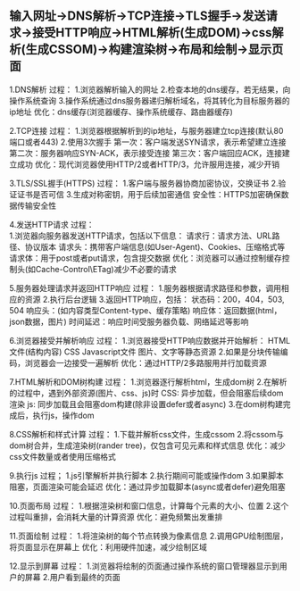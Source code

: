## 输入网址->DNS解析->TCP连接->TLS握手->发送请求->接受HTTP响应->HTML解析(生成DOM)->css解析(生成CSSOM)->构建渲染树->布局和绘制->显示页面

1.DNS解析
  过程：
    1.浏览器解析输入的网址
    2.检查本地的dns缓存，若无结果，向操作系统查询
    3.操作系统通过dns服务器递归解析域名，将其转化为目标服务器的ip地址
  优化：dns缓存(浏览器缓存、操作系统缓存、路由器缓存)

2.TCP连接
  过程：
    1.浏览器根据解析到的ip地址，与服务器建立tcp连接(默认80端口或者443)
    2.使用3次握手
      第一次：客户端发送SYN请求，表示希望建立连接
      第二次：服务器响应SYN-ACK，表示接受连接
      第三次：客户端回应ACK，连接建立成功
  优化：现代浏览器使用HTTP/2或者HTTP/3，允许服用连接，减少开销

3.TLS/SSL握手(HTTPS)
  过程：
    1.客户端与服务器协商加密协议，交换证书
    2.验证证书是否可信
    3.生成对称密钥，用于后续加密通信
  安全性：HTTPS加密确保数据传输安全性

4.发送HTTP请求
  过程：  
    1.浏览器向服务器发送HTTP请求，包括以下信息：
      请求行：请求方法、URL路径、协议版本
      请求头：携带客户端信息(如User-Agent)、Cookies、压缩格式等
      请求体：用于post或者put请求，包含提交数据
  优化：浏览器可以通过控制缓存控制头(如Cache-Control\ETag)减少不必要的请求

5.服务器处理请求并返回HTTP响应
  过程：
    1.服务器根据请求路径和参数，调用相应的资源
    2.执行后台逻辑
    3.返回HTTP响应，包括：
      状态码：200，404，503, 504
      响应头：(如内容类型Content-type、缓存策略)
      响应体：返回数据(html，json数据，图片)
  时间延迟：响应时间受服务器负载、网络延迟等影响

6.浏览器接受并解析响应
  过程：
    1.浏览器接受HTTP响应数据并开始解析：
      HTML文件(结构内容)
      CSS
      Javascript文件
      图片、文字等静态资源
    2.如果是分块传输编码，浏览器会一边接受一遍解析
  优化：通过HTTP/2多路服用并行加载资源

7.HTML解析和DOM树构建
  过程：
    1.浏览器逐行解析html，生成dom树
    2.在解析的过程中，遇到外部资源(图片、css、js)时
      CSS: 异步加载，但会阻塞后续dom渲染
      js: 同步加载且会阻塞dom构建(除非设置defer或者async)
    3.在dom树构建完成后，执行js，操作dom

8.CSS解析和样式计算
  过程：
    1.下载并解析css文件，生成cssom
    2.将cssom与dom树合并，生成渲染树(rander tree)，仅包含可见元素和样式信息
  优化：减少css文件数量或者使用压缩格式

9.执行js
  过程；
    1.js引擎解析并执行脚本
    2.执行期间可能或操作dom
    3.如果脚本阻塞，页面渲染可能会延迟
  优化：通过异步加载脚本(async或者defer)避免阻塞

10.页面布局
  过程：
    1.根据渲染树和窗口信息，计算每个元素的大小、位置
    2.这个过程叫重排，会消耗大量的计算资源
  优化：避免频繁出发重排

11.页面绘制
  过程：
    1.将渲染树的每个节点转换为像素信息
    2.调用GPU绘制图层，将页面显示在屏幕上
  优化：利用硬件加速，减少绘制区域

12.显示到屏幕
  过程：
    1.浏览器将绘制的页面通过操作系统的窗口管理器显示到用户的屏幕
    2.用户看到最终的页面

